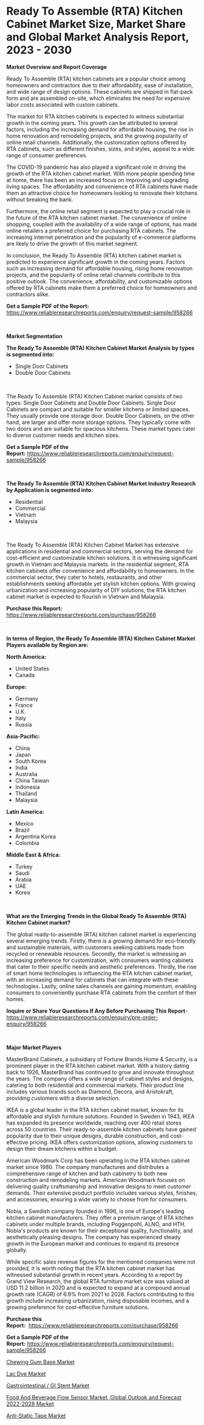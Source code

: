 <p><h1>Ready To Assemble (RTA) Kitchen Cabinet Market Size, Market Share and Global Market Analysis Report, 2023 - 2030</h1></p><p><strong>Market Overview and Report Coverage</strong></p>
<p><p>Ready To Assemble (RTA) kitchen cabinets are a popular choice among homeowners and contractors due to their affordability, ease of installation, and wide range of design options. These cabinets are shipped in flat-pack form and are assembled on-site, which eliminates the need for expensive labor costs associated with custom cabinets.</p><p>The market for RTA kitchen cabinets is expected to witness substantial growth in the coming years. This growth can be attributed to several factors, including the increasing demand for affordable housing, the rise in home renovation and remodeling projects, and the growing popularity of online retail channels. Additionally, the customization options offered by RTA cabinets, such as different finishes, sizes, and styles, appeal to a wide range of consumer preferences.</p><p>The COVID-19 pandemic has also played a significant role in driving the growth of the RTA kitchen cabinet market. With more people spending time at home, there has been an increased focus on improving and upgrading living spaces. The affordability and convenience of RTA cabinets have made them an attractive choice for homeowners looking to renovate their kitchens without breaking the bank.</p><p>Furthermore, the online retail segment is expected to play a crucial role in the future of the RTA kitchen cabinet market. The convenience of online shopping, coupled with the availability of a wide range of options, has made online retailers a preferred choice for purchasing RTA cabinets. The increasing internet penetration and the popularity of e-commerce platforms are likely to drive the growth of this market segment.</p><p>In conclusion, the Ready To Assemble (RTA) kitchen cabinet market is predicted to experience significant growth in the coming years. Factors such as increasing demand for affordable housing, rising home renovation projects, and the popularity of online retail channels contribute to this positive outlook. The convenience, affordability, and customizable options offered by RTA cabinets make them a preferred choice for homeowners and contractors alike.</p></p>
<p><strong>Get a Sample PDF of the Report:</strong> <a href="https://www.reliableresearchreports.com/enquiry/request-sample/958266">https://www.reliableresearchreports.com/enquiry/request-sample/958266</a></p>
<p>&nbsp;</p>
<p><strong>Market Segmentation</strong></p>
<p><strong>The Ready To Assemble (RTA) Kitchen Cabinet Market Analysis by types is segmented into:</strong></p>
<p><ul><li>Single Door Cabinets</li><li>Double Door Cabinets</li></ul></p>
<p>&nbsp;</p>
<p><p>The Ready To Assemble (RTA) Kitchen Cabinet market consists of two types: Single Door Cabinets and Double Door Cabinets. Single Door Cabinets are compact and suitable for smaller kitchens or limited spaces. They usually provide one storage door. Double Door Cabinets, on the other hand, are larger and offer more storage options. They typically come with two doors and are suitable for spacious kitchens. These market types cater to diverse customer needs and kitchen sizes.</p></p>
<p><strong>Get a Sample PDF of the Report:</strong>&nbsp;<a href="https://www.reliableresearchreports.com/enquiry/request-sample/958266">https://www.reliableresearchreports.com/enquiry/request-sample/958266</a></p>
<p>&nbsp;</p>
<p><strong>The Ready To Assemble (RTA) Kitchen Cabinet Market Industry Research by Application is segmented into:</strong></p>
<p><ul><li>Residential</li><li>Commercial</li><li>Vietnam</li><li>Malaysia</li></ul></p>
<p>&nbsp;</p>
<p><p>The Ready To Assemble (RTA) Kitchen Cabinet Market has extensive applications in residential and commercial sectors, serving the demand for cost-efficient and customizable kitchen solutions. It is witnessing significant growth in Vietnam and Malaysia markets. In the residential segment, RTA kitchen cabinets offer convenience and affordability to homeowners. In the commercial sector, they cater to hotels, restaurants, and other establishments seeking affordable yet stylish kitchen options. With growing urbanization and increasing popularity of DIY solutions, the RTA kitchen cabinet market is expected to flourish in Vietnam and Malaysia.</p></p>
<p><strong>Purchase this Report:</strong>&nbsp; <a href="https://www.reliableresearchreports.com/purchase/958266">https://www.reliableresearchreports.com/purchase/958266</a></p>
<p>&nbsp;</p>
<p><strong>In terms of Region, the Ready To Assemble (RTA) Kitchen Cabinet Market Players available by Region are:</strong></p>
<p>
    <p> <strong> North America: </strong>
        <ul>
            <li>United States</li>
            <li>Canada</li>
        </ul>
        </p> 
    <p> <strong> Europe: </strong>
        <ul>
            <li>Germany</li>
            <li>France</li>
            <li>U.K.</li>
            <li>Italy</li>
            <li>Russia</li>
        </ul>
        </p> 
    <p> <strong> Asia-Pacific: </strong>
        <ul>
            <li>China</li>
            <li>Japan</li>
            <li>South Korea</li>
            <li>India</li>
            <li>Australia</li>
            <li>China Taiwan</li>
            <li>Indonesia</li>
            <li>Thailand</li>
            <li>Malaysia</li>
        </ul>
        </p> 
    <p> <strong> Latin America: </strong>
        <ul>
            <li>Mexico</li>
            <li>Brazil</li>
            <li>Argentina Korea</li>
            <li>Colombia</li>
        </ul>
        </p> 
    <p> <strong> Middle East & Africa: </strong>
        <ul>
            <li>Turkey</li>
            <li>Saudi</li>
            <li>Arabia</li>
            <li>UAE</li>
            <li>Korea</li>
        </ul>
    </p>
    </p>
<p>&nbsp;</p>
<p><strong>What are the Emerging Trends in the Global Ready To Assemble (RTA) Kitchen Cabinet market?</strong></p>
<p><p>The global ready-to-assemble (RTA) kitchen cabinet market is experiencing several emerging trends. Firstly, there is a growing demand for eco-friendly and sustainable materials, with customers seeking cabinets made from recycled or renewable resources. Secondly, the market is witnessing an increasing preference for customization, with consumers wanting cabinets that cater to their specific needs and aesthetic preferences. Thirdly, the rise of smart home technologies is influencing the RTA kitchen cabinet market, with an increasing demand for cabinets that can integrate with these technologies. Lastly, online sales channels are gaining momentum, enabling consumers to conveniently purchase RTA cabinets from the comfort of their homes.</p></p>
<p><strong>Inquire or Share Your Questions If Any Before Purchasing This Report</strong>- <a href="https://www.reliableresearchreports.com/enquiry/pre-order-enquiry/958266">https://www.reliableresearchreports.com/enquiry/pre-order-enquiry/958266</a></p>
<p>&nbsp;</p>
<p><strong>Major Market Players</strong></p>
<p><p>MasterBrand Cabinets, a subsidiary of Fortune Brands Home & Security, is a prominent player in the RTA kitchen cabinet market. With a history dating back to 1926, MasterBrand has continued to grow and innovate throughout the years. The company offers a wide range of cabinet styles and designs, catering to both residential and commercial markets. Their product line includes various brands such as Diamond, Decora, and Aristokraft, providing customers with a diverse selection.</p><p>IKEA is a global leader in the RTA kitchen cabinet market, known for its affordable and stylish furniture solutions. Founded in Sweden in 1943, IKEA has expanded its presence worldwide, reaching over 400 retail stores across 50 countries. Their ready-to-assemble kitchen cabinets have gained popularity due to their unique designs, durable construction, and cost-effective pricing. IKEA offers customization options, allowing customers to design their dream kitchens within a budget.</p><p>American Woodmark Corp has been operating in the RTA kitchen cabinet market since 1980. The company manufactures and distributes a comprehensive range of kitchen and bath cabinetry to both new construction and remodeling markets. American Woodmark focuses on delivering quality craftsmanship and innovative designs to meet customer demands. Their extensive product portfolio includes various styles, finishes, and accessories, ensuring a wide variety to choose from for consumers.</p><p>Nobia, a Swedish company founded in 1996, is one of Europe's leading kitchen cabinet manufacturers. They offer a premium range of RTA kitchen cabinets under multiple brands, including Poggenpohl, ALNO, and HTH. Nobia's products are known for their exceptional quality, functionality, and aesthetically pleasing designs. The company has experienced steady growth in the European market and continues to expand its presence globally.</p><p>While specific sales revenue figures for the mentioned companies were not provided, it is worth noting that the RTA kitchen cabinet market has witnessed substantial growth in recent years. According to a report by Grand View Research, the global RTA furniture market size was valued at USD 11.2 billion in 2020 and is expected to expand at a compound annual growth rate (CAGR) of 6.9% from 2021 to 2028. Factors contributing to this growth include increasing urbanization, rising disposable incomes, and a growing preference for cost-effective furniture solutions.</p></p>
<p><strong>Purchase this Report:</strong>&nbsp;&nbsp;<a href="https://www.reliableresearchreports.com/purchase/958266">https://www.reliableresearchreports.com/purchase/958266</a></p>
<p></p>
<p><strong>Get a Sample PDF of the Report:</strong>&nbsp;<a href="https://www.reliableresearchreports.com/enquiry/request-sample/958266">https://www.reliableresearchreports.com/enquiry/request-sample/958266</a></p>
<p><p><a href="https://www.linkedin.com/pulse/decoding-chewing-gum-base-market-deep-dive-latest-trends-eia9e/">Chewing Gum Base Market</a></p><p><a href="https://www.linkedin.com/pulse/lac-dye-market-research-report-provides-thorough-industry-a4lde/">Lac Dye Market</a></p><p><a href="https://github.com/NorbertYates/Market-Research-Report-List-1/blob/main/gastrointestinal-gi-stent-market.md">Gastrointestinal / GI Stent Market</a></p><p><a href="https://issuu.com/reportprime-2/docs/food-and-beverage-flow-sensor-market-global-outloo?fr=xKAE9_zU1NQ">Food And Beverage Flow Sensor Market, Global Outlook and Forecast 2022-2028 Market</a></p><p><a href="https://medium.com/@santoshh992151/anti-static-tape-market-size-growth-forecast-2023-2030-05588beff557">Anti-Static Tape Market</a></p></p>